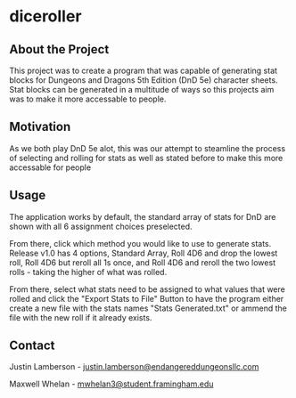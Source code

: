 # diceroller
## About the Project

This project was to create a program that was capable of generating stat blocks for Dungeons and Dragons 5th Edition (DnD 5e) character sheets.
Stat blocks can be generated in a multitude of ways so this projects aim was to make it more accessable to people.

## Motivation

As we both play DnD 5e alot, this was our attempt to steamline the process of selecting and rolling for stats as well as stated before
to make this more accessable for people

## Usage

The application works by default, the standard array of stats for DnD are shown with all 6 assignment choices preselected.

From there, click which method you would like to use to generate stats. Release v1.0 has 4 options, Standard Array, Roll 4D6 and drop the 
lowest roll, Roll 4D6 but reroll all 1s once, and Roll 4D6 and reroll the two lowest rolls - taking the higher of what was rolled.

From there, select what stats need to be assigned to what values that were rolled and click the "Export Stats to File" Button to
have the program either create a new file with the stats names "Stats Generated.txt" or ammend the file with the new roll
if it already exists. 

## Contact

Justin Lamberson - justin.lamberson@endangereddungeonsllc.com

Maxwell Whelan - mwhelan3@student.framingham.edu
